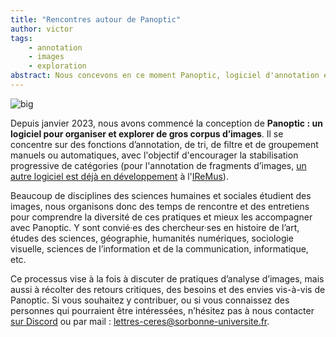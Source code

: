 ```yaml
---
title: "Rencontres autour de Panoptic"
author: victor
tags:
    - annotation
    - images
    - exploration
abstract: Nous concevons en ce moment Panoptic, logiciel d'annotation et d'exploration de gros corpus d'images. Nous organisons donc des rencontres et des entretiens pour y intégrer différentes pratiques d'analyse d'images en sciences humaines et sociales.
---
```


![big](panoptic.png)

Depuis janvier 2023, nous avons commencé la conception de **Panoptic : un logiciel pour organiser et explorer de gros corpus d’images**. Il se concentre sur des fonctions d’annotation, de tri, de filtre et de groupement manuels ou automatiques, avec l'objectif d'encourager la stabilisation progressive de catégories (pour l'annotation de fragments d’images, [un autre logiciel est déjà en développement](https://shs.hal.science/halshs-03950395/document) à l'[IReMus](https://www.iremus.cnrs.fr/)).

Beaucoup de disciplines des sciences humaines et sociales étudient des images, nous organisons donc des temps de rencontre et des entretiens pour comprendre la diversité de ces pratiques et mieux les accompagner avec Panoptic. Y sont convié·es des chercheur·ses en histoire de l’art, études des sciences, géographie, humanités numériques, sociologie visuelle, sciences de l’information et de la communication, informatique, etc.

Ce processus vise à la fois à discuter de pratiques d’analyse d’images, mais aussi à récolter des retours critiques, des besoins et des envies vis-à-vis de Panoptic. Si vous souhaitez y contribuer, ou si vous connaissez des personnes qui pourraient être intéressées, n’hésitez pas à nous contacter [sur Discord](https://discord.gg/9gba6KUzQm) ou par mail : [lettres-ceres@sorbonne-universite.fr](mailto:lettres-ceres@sorbonne-universite.fr).